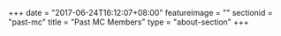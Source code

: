 +++
date = "2017-06-24T16:12:07+08:00"
featureimage = ""
sectionid = "past-mc"
title = "Past MC Members"
type = "about-section"
+++
